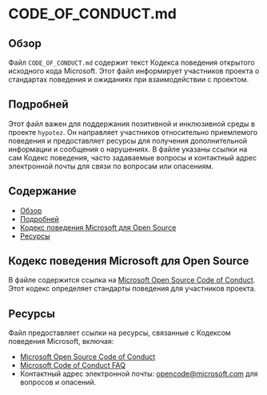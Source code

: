 # CODE_OF_CONDUCT.md

## Обзор

Файл `CODE_OF_CONDUCT.md` содержит текст Кодекса поведения открытого исходного кода Microsoft. Этот файл информирует участников проекта о стандартах поведения и ожиданиях при взаимодействии с проектом.

## Подробней

Этот файл важен для поддержания позитивной и инклюзивной среды в проекте `hypotez`. Он направляет участников относительно приемлемого поведения и предоставляет ресурсы для получения дополнительной информации и сообщения о нарушениях. В файле указаны ссылки на сам Кодекс поведения, часто задаваемые вопросы и контактный адрес электронной почты для связи по вопросам или опасениям.

## Содержание

- [Обзор](#обзор)
- [Подробней](#подробней)
- [Кодекс поведения Microsoft для Open Source](#кодекс-поведения-microsoft-для-open-source)
- [Ресурсы](#ресурсы)

## Кодекс поведения Microsoft для Open Source

В файле содержится ссылка на [Microsoft Open Source Code of Conduct](https://opensource.microsoft.com/codeofconduct/). Этот кодекс определяет стандарты поведения для участников проекта.

## Ресурсы

Файл предоставляет ссылки на ресурсы, связанные с Кодексом поведения Microsoft, включая:

- [Microsoft Open Source Code of Conduct](https://opensource.microsoft.com/codeofconduct/)
- [Microsoft Code of Conduct FAQ](https://opensource.microsoft.com/codeofconduct/faq/)
- Контактный адрес электронной почты: [opencode@microsoft.com](mailto:opencode@microsoft.com) для вопросов и опасений.